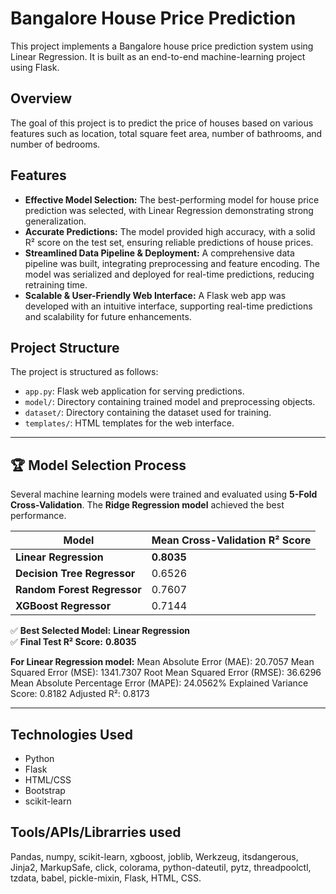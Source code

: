 # Bangalore House Price Prediction

This project implements a Bangalore house price prediction system using Linear Regression. It is built as an end-to-end machine-learning project using Flask.

## Overview

The goal of this project is to predict the price of houses based on various features such as location, total square feet area, number of bathrooms, and number of bedrooms.

## Features

- **Effective Model Selection:** The best-performing model for house price prediction was selected, with Linear Regression demonstrating strong generalization.
- **Accurate Predictions:** The model provided high accuracy, with a solid R² score on the test set, ensuring reliable predictions of house prices.
- **Streamlined Data Pipeline & Deployment:** A comprehensive data pipeline was built, integrating preprocessing and feature encoding. The model was serialized and deployed for real-time predictions, reducing retraining time.
- **Scalable & User-Friendly Web Interface:** A Flask web app was developed with an intuitive interface, supporting real-time predictions and scalability for future enhancements.

## Project Structure

The project is structured as follows:

- `app.py`: Flask web application for serving predictions.
- `model/`: Directory containing trained model and preprocessing objects.
- `dataset/`: Directory containing the dataset used for training.
- `templates/`: HTML templates for the web interface.


---

## 🏆 Model Selection Process

Several machine learning models were trained and evaluated using **5-Fold Cross-Validation**. The **Ridge Regression model** achieved the best performance.

| **Model**                     | **Mean Cross-Validation R² Score** |
|--------------------------------|------------------------------------|
| **Linear Regression**          | **0.8035** |
| **Decision Tree Regressor**     | 0.6526 |
| **Random Forest Regressor**     | 0.7607 |
| **XGBoost Regressor**          | 0.7144 |

✅ **Best Selected Model:** **Linear Regression**  
✅ **Final Test R² Score:** **0.8035** 

**For Linear Regression model:**
Mean Absolute Error (MAE): 20.7057
Mean Squared Error (MSE): 1341.7307
Root Mean Squared Error (RMSE): 36.6296
Mean Absolute Percentage Error (MAPE): 24.0562%
Explained Variance Score: 0.8182
Adjusted R²: 0.8173

---

## Technologies Used

- Python
- Flask
- HTML/CSS
- Bootstrap
- scikit-learn

## Tools/APIs/Librarries used

Pandas, numpy, scikit-learn, xgboost, joblib, Werkzeug, itsdangerous, Jinja2, MarkupSafe, click, colorama, python-dateutil, pytz, threadpoolctl, tzdata, babel, pickle-mixin, Flask, HTML, CSS.